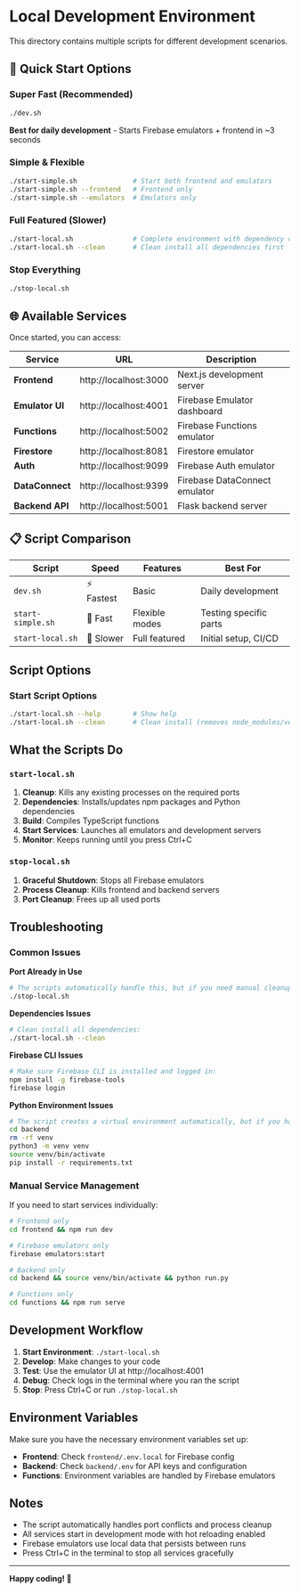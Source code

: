 # Local Development Environment

This directory contains multiple scripts for different development scenarios.

## 🚀 Quick Start Options

### Super Fast (Recommended)
```bash
./dev.sh
```
**Best for daily development** - Starts Firebase emulators + frontend in ~3 seconds

### Simple & Flexible
```bash
./start-simple.sh              # Start both frontend and emulators
./start-simple.sh --frontend   # Frontend only
./start-simple.sh --emulators  # Emulators only
```

### Full Featured (Slower)
```bash
./start-local.sh               # Complete environment with dependency checks
./start-local.sh --clean       # Clean install all dependencies first
```

### Stop Everything
```bash
./stop-local.sh
```

## 🌐 Available Services

Once started, you can access:

| Service | URL | Description |
|---------|-----|-------------|
| **Frontend** | http://localhost:3000 | Next.js development server |
| **Emulator UI** | http://localhost:4001 | Firebase Emulator dashboard |
| **Functions** | http://localhost:5002 | Firebase Functions emulator |
| **Firestore** | http://localhost:8081 | Firestore emulator |
| **Auth** | http://localhost:9099 | Firebase Auth emulator |
| **DataConnect** | http://localhost:9399 | Firebase DataConnect emulator |
| **Backend API** | http://localhost:5001 | Flask backend server |

## 📋 Script Comparison

| Script | Speed | Features | Best For |
|--------|-------|----------|----------|
| `dev.sh` | ⚡ Fastest | Basic | Daily development |
| `start-simple.sh` | 🔄 Fast | Flexible modes | Testing specific parts |
| `start-local.sh` | 🐌 Slower | Full featured | Initial setup, CI/CD |

## Script Options

### Start Script Options
```bash
./start-local.sh --help        # Show help
./start-local.sh --clean       # Clean install (removes node_modules/venv)
```

## What the Scripts Do

### `start-local.sh`
1. **Cleanup**: Kills any existing processes on the required ports
2. **Dependencies**: Installs/updates npm packages and Python dependencies
3. **Build**: Compiles TypeScript functions
4. **Start Services**: Launches all emulators and development servers
5. **Monitor**: Keeps running until you press Ctrl+C

### `stop-local.sh`
1. **Graceful Shutdown**: Stops all Firebase emulators
2. **Process Cleanup**: Kills frontend and backend servers
3. **Port Cleanup**: Frees up all used ports

## Troubleshooting

### Common Issues

**Port Already in Use**
```bash
# The scripts automatically handle this, but if you need manual cleanup:
./stop-local.sh
```

**Dependencies Issues**
```bash
# Clean install all dependencies:
./start-local.sh --clean
```

**Firebase CLI Issues**
```bash
# Make sure Firebase CLI is installed and logged in:
npm install -g firebase-tools
firebase login
```

**Python Environment Issues**
```bash
# The script creates a virtual environment automatically, but if you have issues:
cd backend
rm -rf venv
python3 -m venv venv
source venv/bin/activate
pip install -r requirements.txt
```

### Manual Service Management

If you need to start services individually:

```bash
# Frontend only
cd frontend && npm run dev

# Firebase emulators only
firebase emulators:start

# Backend only
cd backend && source venv/bin/activate && python run.py

# Functions only
cd functions && npm run serve
```

## Development Workflow

1. **Start Environment**: `./start-local.sh`
2. **Develop**: Make changes to your code
3. **Test**: Use the emulator UI at http://localhost:4001
4. **Debug**: Check logs in the terminal where you ran the script
5. **Stop**: Press Ctrl+C or run `./stop-local.sh`

## Environment Variables

Make sure you have the necessary environment variables set up:

- **Frontend**: Check `frontend/.env.local` for Firebase config
- **Backend**: Check `backend/.env` for API keys and configuration
- **Functions**: Environment variables are handled by Firebase emulators

## Notes

- The script automatically handles port conflicts and process cleanup
- All services start in development mode with hot reloading enabled
- Firebase emulators use local data that persists between runs
- Press Ctrl+C in the terminal to stop all services gracefully

---

**Happy coding! 🚀**
